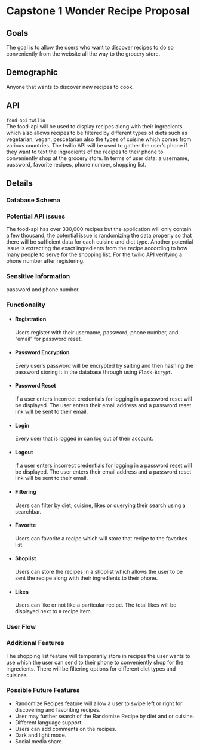# **Capstone 1 Wonder Recipe Proposal**

## Goals

The goal is to allow the users who want to discover recipes to do
so conveniently from the website all the way to the grocery store.  

## Demographic  
Anyone that wants to discover new recipes to cook.

## API
`food-api`  `twilio`  
The food-api will be used to display recipes along with their ingredients 
which also allows recipes to be filtered by different types of diets such
as vegetarian, vegan, pescetarian also the types of cuisine which comes from
various countries. The twilio API will be used to gather the user’s phone if
they want to text the ingredients of the recipes to their phone to conveniently
shop at the grocery store. In terms of user data: a username, password, 
favorite recipes, phone number, shopping list.

## Details  

### Database Schema  

### Potential API issues
The food-api has over 330,000 recipes but the application will only contain 
a few thousand, the potential issue is randomizing the data properly so that 
there will be sufficient data for each cuisine and diet type. Another potential 
issue is extracting the exact ingredients from the recipe according to how many 
people to serve for the shopping list. For the twilio API verifying a phone number 
after registering.

### Sensitive Information
password and phone number.

### Functionality

- #### Registration
  Users register with their username, password, phone number, and “email” for 
password reset.  

- #### Password Encryption
  Every user’s password will be encrypted by salting and then hashing the 
password storing it in the database through using `Flask-Bcrypt`.

- #### Password Reset
  If a user enters incorrect credentials for logging in a password reset
will be displayed. The user enters their email address and a password
reset link will be sent to their email.

- #### Login
  Every user that is logged in can log out of their account.

- #### Logout
  If a user enters incorrect credentials for logging in a password reset 
will be displayed. The user enters their email address and a password 
reset link will be sent to their email.

- #### Filtering
  Users can filter by diet, cuisine, likes or querying their search using a searchbar.

- #### Favorite
  Users can favorite a recipe which will store that recipe to the favorites list.

- #### Shoplist
  Users can store the recipes in a shoplist which allows the user to be sent the
recipe along with their ingredients to their phone.

- #### Likes
  Users can like or not like a particular recipe. The total likes will be displayed
next to a recipe item.

### User Flow

### Additional Features  
  The shopping list feature will temporarily store in recipes the user wants to use 
which the user can send to their phone to conveniently shop for the ingredients. 
There will be filtering options for different diet types and cuisines.

### Possible Future Features  
- Randomize Recipes feature will allow a user to swipe left or right for discovering and favoriting recipes.  
- User may further search of the Randomize Recipe by diet and or cuisine. 
- Different language support. 
- Users can add comments on the recipes.  
- Dark and light mode.  
- Social media share.

